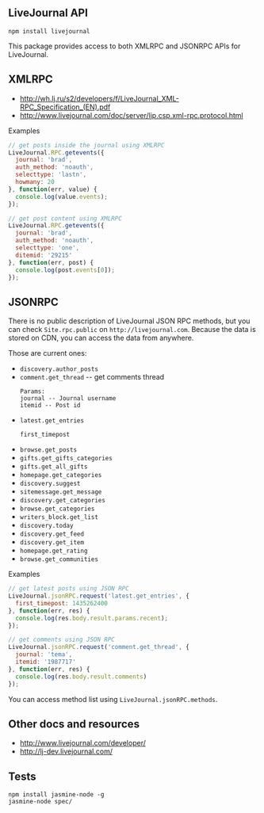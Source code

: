 ## LiveJournal API

`npm install livejournal`

This package provides access to both XMLRPC and JSONRPC APIs for LiveJournal.

## XMLRPC

* http://wh.lj.ru/s2/developers/f/LiveJournal_XML-RPC_Specification_(EN).pdf
* http://www.livejournal.com/doc/server/ljp.csp.xml-rpc.protocol.html

Examples

```javascript
// get posts inside the journal using XMLRPC
LiveJournal.RPC.getevents({
  journal: 'brad',
  auth_method: 'noauth',
  selecttype: 'lastn',
  howmany: 20
}, function(err, value) {
  console.log(value.events);
});
```

```javascript
// get post content using XMLRPC
LiveJournal.RPC.getevents({
  journal: 'brad',
  auth_method: 'noauth',
  selecttype: 'one',
  ditemid: '29215'
}, function(err, post) {
  console.log(post.events[0]);
});
```

## JSONRPC

There is no public description of LiveJournal JSON RPC methods, but you can check `Site.rpc.public` on `http://livejournal.com`. Because the data is stored on CDN, you can access the data from anywhere.

Those are current ones:

* `discovery.author_posts`
* `comment.get_thread` -- get comments thread
  ```
  Params:
  journal -- Journal username
  itemid -- Post id
  ```
* `latest.get_entries`
  ```
  first_timepost
  ```
* `browse.get_posts`
* `gifts.get_gifts_categories`
* `gifts.get_all_gifts`
* `homepage.get_categories`
* `discovery.suggest`
* `sitemessage.get_message`
* `discovery.get_categories`
* `browse.get_categories`
* `writers_block.get_list`
* `discovery.today`
* `discovery.get_feed`
* `discovery.get_item`
* `homepage.get_rating`
* `browse.get_communities`


Examples

```js
// get latest posts using JSON RPC
LiveJournal.jsonRPC.request('latest.get_entries', {
  first_timepost: 1435262400
}, function(err, res) {
  console.log(res.body.result.params.recent);
});
```

```js
// get comments using JSON RPC
LiveJournal.jsonRPC.request('comment.get_thread', {
  journal: 'tema',
  itemid: '1987717'
}, function(err, res) {
  console.log(res.body.result.comments)
});
```

You can access method list using `LiveJournal.jsonRPC.methods`.

## Other docs and resources

* http://www.livejournal.com/developer/
* http://lj-dev.livejournal.com/

## Tests

```
npm install jasmine-node -g
jasmine-node spec/
```
